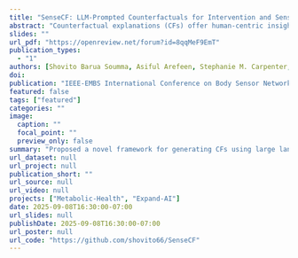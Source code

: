```yaml
---
title: "SenseCF: LLM-Prompted Counterfactuals for Intervention and Sensor Data Augmentation"
abstract: "Counterfactual explanations (CFs) offer human-centric insights into machine learning predictions by highlighting minimal changes required to alter an outcome. Therefore, CFs can be used as (i) interventions for abnormality prevention and (ii) augmented data for training robust models. In this work, we explore large language models (LLMs), specifically GPT-4o-mini, for generating CFs in a zero-shot and three-shot setting. We evaluate our approach on two datasets: the AI-Readi flagship dataset for stress prediction and a public dataset for heart disease detection. Compared to traditional methods such as DiCE, CFNOW, and NICE, our few-shot LLM-based approach achieves high plausibility (up to 99%), strong validity (up to 0.99), and competitive sparsity. Moreover, using LLM-generated CFs as augmented samples improves downstream classifier performance (an average accuracy gain of 5%), especially in low-data regimes. This demonstrates the potential of prompt-based generative techniques to enhance explainability and robustness in clinical and physiological prediction tasks. Code base: [github.com/shovito66/SenseCF](https://github.com/shovito66/SenseCF)."
slides: ""
url_pdf: "https://openreview.net/forum?id=8qqMeF9EmT"
publication_types:
  - "1"
authors: [Shovito Barua Soumma, Asiful Arefeen, Stephanie M. Carpenter, Melanie Hingle, Hassan Ghasemzadeh]
doi: 
publication: "IEEE-EMBS International Conference on Body Sensor Networks (BSN), November 3–5, 2025, Los Angeles, CA"
featured: false
tags: ["featured"]
categories: ""
image:
  caption: ""
  focal_point: ""
  preview_only: false
summary: "Proposed a novel framework for generating CFs using large language models (LLMs), with a focus on structured sensor-derived datasets in health and physiological monitoring"
url_dataset: null
url_project: null
publication_short: ""
url_source: null
url_video: null
projects: ["Metabolic-Health", "Expand-AI"]
date: 2025-09-08T16:30:00-07:00
url_slides: null
publishDate: 2025-09-08T16:30:00-07:00
url_poster: null
url_code: "https://github.com/shovito66/SenseCF"
---
```


